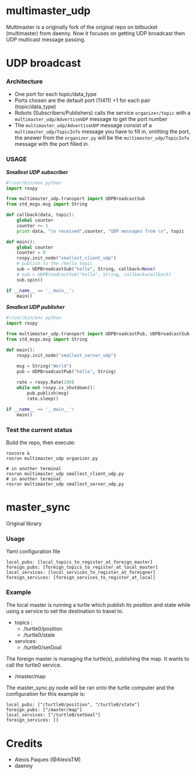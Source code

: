 # multimaster_udp

Multimaster is a originally fork of the original repo on bitbucket (multimaster) from daenny. Now it focuses on getting UDP broadcast then UDP multicast message passing.

# UDP broadcast

### Architecture

* One port for each topic/data_type
* Ports chosen are the default port (11411) +1 for each pair (topic/data_type) 
* Robots (Subscribers/Publishers) calls the service `organizer/topic` with a `multimaster_udp/AdvertiseUDP` message to get the port number
* The `multimaster_udp/AdvertiseUDP` message consist of a `multimaster_udp/TopicInfo` message you have to fill in, omitting the port, the answer from the `organizer.py` will be the `multimaster_udp/TopicInfo` message with the port filled in.

### USAGE

***Smallest UDP subscriber***

```python
#!/usr/bin/env python
import rospy

from multimaster_udp.transport import UDPBroadcastSub
from std_msgs.msg import String

def callback(data, topic):
    global counter
    counter += 1
    print data, "\n received",counter, "UDP messages from \n", topic

def main():
    global counter
    counter = 0
    rospy.init_node("smallest_client_udp")
    # publish to the /hello topic
    sub = UDPBroadcastSub("hello", String, callback=None)
    # sub = UDPBroadcastSub("hello", String, callback=callback)
    sub.spin()

if __name__ == '__main__':
    main()
```

***Smallest UDP publisher***

```python
#!/usr/bin/env python
import rospy

from multimaster_udp.transport import UDPBroadcastPub, UDPBroadcastSub
from std_msgs.msg import String

def main():
    rospy.init_node("smallest_server_udp")

    msg = String("World")
    pub = UDPBroadcastPub("hello", String)
    
    rate = rospy.Rate(100)
    while not rospy.is_shutdown():
        pub.publish(msg)
        rate.sleep()

if __name__ == '__main__':
    main()
```



### Test the current status

Build the repo, then execute:

```
roscore &
rosrun multimaster_udp organizer.py

# in another terminal
rosrun multimaster_udp smallest_client_udp.py
# in another terminal
rosrun multimaster_udp smallest_server_udp.py
```


# master_sync 
Original library 

### Usage

Yaml configuration file

```
local_pubs: [local_topics_to_register_at_foreign_master]
foreign_pubs: [foreign_topics_to_register_at_local_master]
local_services: [local_services_to_register_at_foreigner]
foreign_services: [foreign_services_to_register_at_local]
```

### Example

The local master is running a turtle which publish its position and state while using a service to set the destination to travel to.
  
* topics : 
    * /turtle0/position
    * /turtle0/state
* services:
    * /turtle0/setGoal

The foreign master is managing the turtle(s), publishing the map. It wants to call the turtle0 service.

* /master/map

The master_sync.py node will be ran onto the turtle computer and the configuration for this example is:

```
local_pubs: ["/turtle0/position", "/turtle0/state"]
foreign_pubs: ["/master/map"]
local_services: ["/turtle0/setGoal"]
foreign_services: []
```

# Credits

- Alexis Paques (@AlexisTM)
- daenny
